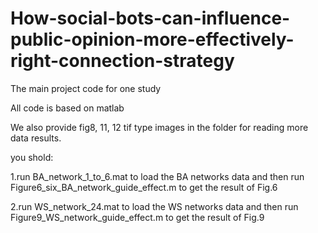 # How-social-bots-can-influence-public-opinion-more-effectively-right-connection-strategy
The main project code for one study

All code is based on matlab

We also provide fig8, 11, 12 tif type images in the folder for reading more data results.

you shold:

1.run BA_network_1_to_6.mat to load the BA networks data and then run Figure6_six_BA_network_guide_effect.m to get the result of Fig.6

2.run WS_network_24.mat to load the WS networks data and then run Figure9_WS_network_guide_effect.m to get the result of Fig.9
